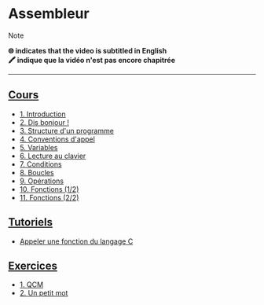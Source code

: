 # Assembleur

> [!NOTE]
> **🌐 indicates that the video is subtitled in English**<br>
> **🖍 indique que la vidéo n'est pas encore chapitrée**

---

## [Cours](https://www.youtube.com/playlist?list=PLrSOXFDHBtfEs7PCC6r44iXiX5gMlbjcR)

+ [1. Introduction](https://www.youtube.com/watch?v=fvtd2Ut3MHw)
+ [2. Dis bonjour !](https://www.youtube.com/watch?v=22UPjfgyRzI)
+ [3. Structure d'un programme](https://www.youtube.com/watch?v=sS_1SyDqVV8)
+ [4. Conventions d'appel](https://www.youtube.com/watch?v=ZpeMivhWuic)
+ [5. Variables](https://www.youtube.com/watch?v=CIzKfH8Jtco)
+ [6. Lecture au clavier](https://www.youtube.com/watch?v=Pq1kWf2lUpk)
+ [7. Conditions](https://www.youtube.com/watch?v=KYMt8tA_fe0)
+ [8. Boucles](https://www.youtube.com/watch?v=lBp9guUoA0A)
+ [9. Opérations](https://www.youtube.com/watch?v=8E8vOQuFQzQ)
+ [10. Fonctions (1/2)](https://www.youtube.com/watch?v=lW6oRlMxHXo)
+ [11. Fonctions (2/2)](https://www.youtube.com/watch?v=FJerdO0CIis)

## [Tutoriels](https://www.youtube.com/playlist?list=PLrSOXFDHBtfE8fM7h9N60hU7TYfGumA_7)

+ [Appeler une fonction du langage C](https://www.youtube.com/watch?v=LJ1xsmQpiTs)

## [Exercices](https://www.youtube.com/playlist?list=PLrSOXFDHBtfGU-qQVx2Wtrz1fKgeUqout)

+ [1. QCM](https://www.youtube.com/watch?v=LnSLoJs7zBw)
+ [2. Un petit mot](https://www.youtube.com/watch?v=-tBWFSSwWwE)
